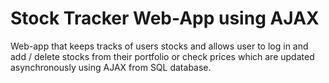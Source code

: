 # Stock Tracker Web-App using AJAX
Web-app that keeps tracks of users stocks and allows user to log in and add / delete stocks from their portfolio or check prices which are updated
asynchronously using AJAX from SQL database.
